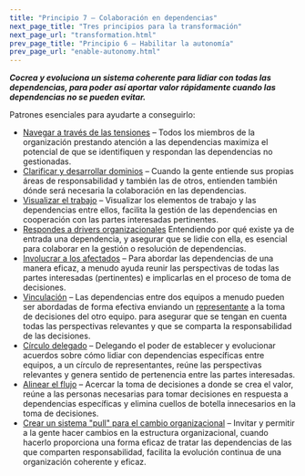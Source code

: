 ```yaml
---
title: "Principio 7 – Colaboración en dependencias"
next_page_title: "Tres principios para la transformación"
next_page_url: "transformation.html"
prev_page_title: "Principio 6 – Habilitar la autonomía"
prev_page_url: "enable-autonomy.html"
---
```




**_Cocrea y evoluciona un sistema coherente para lidiar con todas las dependencias, para poder así aportar valor rápidamente cuando las dependencias no se pueden evitar._**

Patrones esenciales para ayudarte a conseguirlo:

-   [Navegar a través de las tensiones](navigate-via-tension.html) – Todos los miembros de la organización prestando atención a las dependencias maximiza el potencial de que se identifiquen y respondan las dependencias no gestionadas.
-   [Clarificar y desarrollar dominios](clarify-and-develop-domains.html) – Cuando la gente entiende sus propias áreas de responsabilidad y también las de otros,  entienden también dónde será necesaria la colaboración en las dependencias.
-   [Visualizar el trabajo](visualize-work.html) – Visualizar los elementos de trabajo y las dependencias entre ellos, facilita la gestión de las dependencias en cooperación con las partes interesadas pertinentes.
-   [Respondes a drivers organizacionales](respond-to-organizational-drivers.html) Entendiendo por qué existe ya de entrada una dependencia, y asegurar que se lidie con ella, es esencial para colaborar en la gestión o resolución de dependencias.
-   [Involucrar a los afectados](involve-those-affected.html) – Para abordar las dependencias de una manera eficaz, a menudo ayuda reunir las perspectivas de todas las partes interesadas (pertinentes) e implicarlas en el proceso de toma de decisiones.
-   [Vinculación](linking.html) – Las dependencias entre dos equipos a menudo pueden ser abordadas de forma efectiva enviando un [representante](representative.html) a la toma de decisiones del otro equipo. para asegurar que se tengan en cuenta todas las perspectivas relevantes y que se comparta la responsabilidad de las decisiones.
-   [Círculo delegado](delegate-circle.html) – Delegando el poder de establecer y evolucionar acuerdos sobre cómo lidiar con dependencias específicas entre equipos, a un círculo de representantes, reúne las perspectivas relevantes y genera sentido de pertenencia entre las partes interesadas.
-   [Alinear el flujo](align-flow.html) – Acercar la toma de decisiones a donde se crea el valor, reúne a las personas necesarias para tomar decisiones en respuesta a dependencias específicas y elimina cuellos de botella innecesarios en la toma de decisiones.
-   [Crear un sistema "pull" para el cambio organizacional](create-a-pull-system-for-organizational-change.html) – Invitar y permitir a la gente hacer cambios en la estructura organizacional, cuando hacerlo proporciona una forma eficaz de tratar las dependencias de las que comparten responsabilidad, facilita la evolución continua de una organización coherente y eficaz.

